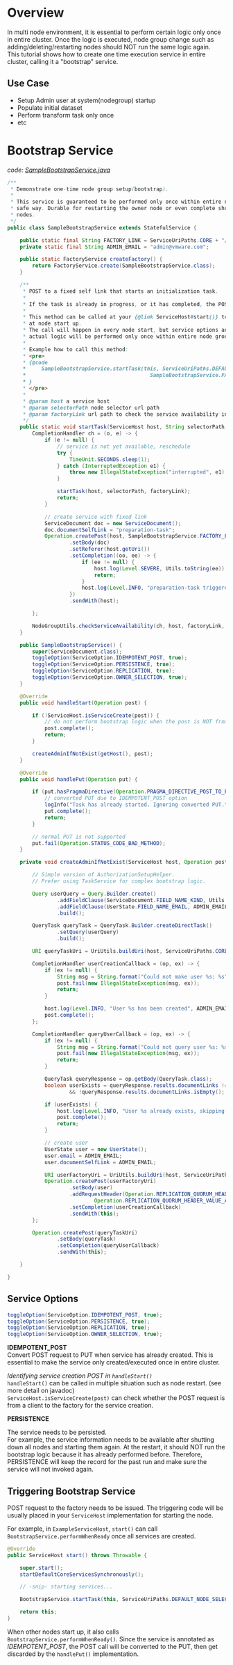 # Overview

In multi node environment, it is essential to perform certain logic only once in entire cluster.
Once the logic is executed, node group change such as adding/deleting/restarting nodes should NOT run the same logic again.  
This tutorial shows how to create one time execution service in entire cluster, calling it a "bootstrap" service.

## Use Case

- Setup Admin user at system(nodegroup) startup
- Populate initial dataset
- Perform transform task only once
- etc

# Bootstrap Service

_code: [SampleBootstrapService.java](https://github.com/vmware/xenon/tree/master/xenon-samples/src/main/java/com/vmware/xenon/services/samples/SampleBootstrapService.java)_


```java
/**
 * Demonstrate one-time node group setup(bootstrap).
 *
 * This service is guaranteed to be performed only once within entire node group, in a consistent
 * safe way. Durable for restarting the owner node or even complete shutdown and restarting of all
 * nodes.
 */
public class SampleBootstrapService extends StatefulService {

    public static final String FACTORY_LINK = ServiceUriPaths.CORE + "/bootstrap";
    private static final String ADMIN_EMAIL = "admin@vmware.com";

    public static FactoryService createFactory() {
        return FactoryService.create(SampleBootstrapService.class);
    }

    /**
     * POST to a fixed self link that starts an initialization task.
     *
     * If the task is already in progress, or it has completed, the POST will be ignored.
     *
     * This method can be called at your {@link ServiceHost#start()} to trigger the task
     * at node start up.
     * The call will happen in every node start, but service options and implementation guarantees
     * actual logic will be performed only once within entire node group.
     *
     * Example how to call this method:
     * <pre>
     * {@code
     *     SampleBootstrapService.startTask(this, ServiceUriPaths.DEFAULT_NODE_SELECTOR,
     *                                        SampleBootstrapService.FACTORY_LINK);
     * }
     * </pre>
     *
     * @param host a service host
     * @param selectorPath node selector url path
     * @param factoryLink url path to check the service availability in node group
     */
    public static void startTask(ServiceHost host, String selectorPath, String factoryLink) {
        CompletionHandler ch = (o, e) -> {
            if (e != null) {
                // service is not yet available, reschedule
                try {
                    TimeUnit.SECONDS.sleep(1);
                } catch (InterruptedException e1) {
                    throw new IllegalStateException("interrupted", e1);
                }

                startTask(host, selectorPath, factoryLink);
                return;
            }

            // create service with fixed link
            ServiceDocument doc = new ServiceDocument();
            doc.documentSelfLink = "preparation-task";
            Operation.createPost(host, SampleBootstrapService.FACTORY_LINK)
                    .setBody(doc)
                    .setReferer(host.getUri())
                    .setCompletion((oo, ee) -> {
                        if (ee != null) {
                            host.log(Level.SEVERE, Utils.toString(ee));
                            return;
                        }
                        host.log(Level.INFO, "preparation-task triggered");
                    })
                    .sendWith(host);

        };

        NodeGroupUtils.checkServiceAvailability(ch, host, factoryLink, selectorPath);
    }

    public SampleBootstrapService() {
        super(ServiceDocument.class);
        toggleOption(ServiceOption.IDEMPOTENT_POST, true);
        toggleOption(ServiceOption.PERSISTENCE, true);
        toggleOption(ServiceOption.REPLICATION, true);
        toggleOption(ServiceOption.OWNER_SELECTION, true);
    }

    @Override
    public void handleStart(Operation post) {

        if (!ServiceHost.isServiceCreate(post)) {
            // do not perform bootstrap logic when the post is NOT from direct client, eg: node restart
            post.complete();
            return;
        }

        createAdminIfNotExist(getHost(), post);
    }

    @Override
    public void handlePut(Operation put) {

        if (put.hasPragmaDirective(Operation.PRAGMA_DIRECTIVE_POST_TO_PUT)) {
            // converted PUT due to IDEMPOTENT_POST option
            logInfo("Task has already started. Ignoring converted PUT.");
            put.complete();
            return;
        }

        // normal PUT is not supported
        put.fail(Operation.STATUS_CODE_BAD_METHOD);
    }

    private void createAdminIfNotExist(ServiceHost host, Operation post) {

        // Simple version of AuthorizationSetupHelper.
        // Prefer using TaskService for complex bootstrap logic.

        Query userQuery = Query.Builder.create()
                .addFieldClause(ServiceDocument.FIELD_NAME_KIND, Utils.buildKind(UserState.class))
                .addFieldClause(UserState.FIELD_NAME_EMAIL, ADMIN_EMAIL)
                .build();

        QueryTask queryTask = QueryTask.Builder.createDirectTask()
                .setQuery(userQuery)
                .build();

        URI queryTaskUri = UriUtils.buildUri(host, ServiceUriPaths.CORE_QUERY_TASKS);

        CompletionHandler userCreationCallback = (op, ex) -> {
            if (ex != null) {
                String msg = String.format("Could not make user %s: %s", ADMIN_EMAIL, ex);
                post.fail(new IllegalStateException(msg, ex));
                return;
            }

            host.log(Level.INFO, "User %s has been created", ADMIN_EMAIL);
            post.complete();
        };

        CompletionHandler queryUserCallback = (op, ex) -> {
            if (ex != null) {
                String msg = String.format("Could not query user %s: %s", ADMIN_EMAIL, ex);
                post.fail(new IllegalStateException(msg, ex));
                return;
            }

            QueryTask queryResponse = op.getBody(QueryTask.class);
            boolean userExists = queryResponse.results.documentLinks != null
                    && !queryResponse.results.documentLinks.isEmpty();

            if (userExists) {
                host.log(Level.INFO, "User %s already exists, skipping setup of user", ADMIN_EMAIL);
                post.complete();
                return;
            }

            // create user
            UserState user = new UserState();
            user.email = ADMIN_EMAIL;
            user.documentSelfLink = ADMIN_EMAIL;

            URI userFactoryUri = UriUtils.buildUri(host, ServiceUriPaths.CORE_AUTHZ_USERS);
            Operation.createPost(userFactoryUri)
                    .setBody(user)
                    .addRequestHeader(Operation.REPLICATION_QUORUM_HEADER,
                            Operation.REPLICATION_QUORUM_HEADER_VALUE_ALL)
                    .setCompletion(userCreationCallback)
                    .sendWith(this);
        };

        Operation.createPost(queryTaskUri)
                .setBody(queryTask)
                .setCompletion(queryUserCallback)
                .sendWith(this);

    }

}
```


## Service Options

```java
toggleOption(ServiceOption.IDEMPOTENT_POST, true);
toggleOption(ServiceOption.PERSISTENCE, true);
toggleOption(ServiceOption.REPLICATION, true);
toggleOption(ServiceOption.OWNER_SELECTION, true);
```

**IDEMPOTENT_POST**  
Convert POST request to PUT when service has already created. This is essential to make the service only created/executed once in entire cluster.

_Identifying service creation POST in `handleStart()`_  
`handleStart()` can be called in multiple situation such as node restart. (see more detail on javadoc)  
`ServiceHost.isServiceCreate(post)` can check whether the POST request is from a client to the factory for the service creation.

**PERSISTENCE**  

The service needs to be persisted.  
For example, the service information needs to be available after shutting down all nodes and starting them again. At the restart, it should NOT run the bootstrap logic because it has already performed before. Therefore, PERSISTENCE will keep the record for the past run and make sure the service will not invoked again.

## Triggering Bootstrap Service

POST request to the factory needs to be issued.
The triggering code will be usually placed in your `ServiceHost` implementation for starting the node.

For example, in `ExampleServiceHost`, `start()` can call `BootstrapService.performWhenReady` once all services are created.

```java
@Override
public ServiceHost start() throws Throwable {

    super.start();
    startDefaultCoreServicesSynchronously();

    // -snip- starting services...

    BootstrapService.startTask(this, ServiceUriPaths.DEFAULT_NODE_SELECTOR, BootstrapService.FACTORY_LINK);

    return this;
}
```

When other nodes start up, it also calls `BootstrapService.performWhenReady()`.
Since the service is annotated as *IDEMPOTENT_POST*, the POST call will be converted to the PUT, then get discarded by the `handlePut()` implementation.
